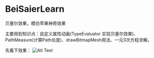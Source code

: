 # BeiSaierLearn
贝塞尔效果，模仿苹果神奇效果
 
主要用到知识点：自定义属性动画(TypeEvaluator 实现贝塞尔效果)、PathMeasure(计算Path长度)、drawBitmapMesh用法、一元3次方程求解。
 
先看下效果：
![Alt Text](http://d.pcs.baidu.com/thumbnail/2668de5ed658b336d61edab9e0a78b17?fid=840431969-250528-717279410843572&time=1436508000&rt=sh&sign=FDTAER-DCb740ccc5511e5e8fedcff06b081203-LOgnInFTxHw7BUJ%2F7Yd1mCNzCg4%3D&expires=2h&prisign=unkown&chkv=0&chkbd=0&chkpc=&size=c850_u580&quality=100)
